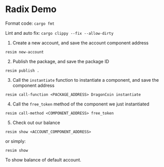 # Radix Demo

Format code: `cargo fmt`

Lint and auto fix: `cargo clippy --fix --allow-dirty`

1. Create a new account, and save the account component address

```
resim new-account
```

2. Publish the package, and save the package ID

```
resim publish .
```

3. Call the `instantiate` function to instantiate a component, and save the component address

```
resim call-function <PACKAGE_ADDRESS> DragonCoin instantiate
```

4. Call the `free_token` method of the component we just instantiated

```
resim call-method <COMPONENT_ADDRESS> free_token
```

5. Check out our balance

```
resim show <ACCOUNT_COMPONENT_ADDRESS>
```

or simply:

```
resim show
```

To show balance of default account.
